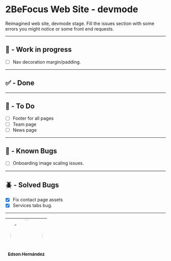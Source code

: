 # 2BeFocus Web Site - devmode
Reimagined web site, devmode stage. Fill the issues section with some errors you might notice or some front end requests.

---
## 🚧 - Work in progress
- [ ] Nav decoration margin/padding.
---

## ✅ - Done

---

## 🎯 - To Do

- [ ] Footer for all pages
- [ ] Team page
- [ ] News page

---

## 🐞 - Known Bugs
- [ ] Onboarding image scaling issues.

---

## 🪲 - Solved Bugs
- [x] Fix contact page assets
- [x] Services tabs bug.
---

| [<img src="https://avatars.githubusercontent.com/u/110247470?v=4" width=100 style="border-radius:100px"><br><sub>Edson Hernández</sub>](https://github.com/2bf-edson-hernandez/) |
| :--------------------------------------------------------------------------------------------------------------------------------------------------: |
